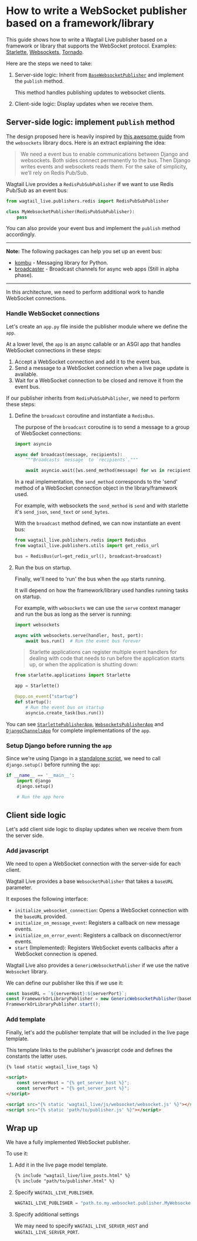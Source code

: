 # How to write a WebSocket publisher based on a framework/library

This guide shows how to write a Wagtail Live publisher based on a framework or library that supports the WebSocket protocol. Examples: [Starlette](https://github.com/encode/starlette), [Websockets](https://github.com/aaugustin/websockets), [Tornado](https://www.tornadoweb.org/en/stable/).

Here are the steps we need to take:

1. Server-side logic: Inherit from [`BaseWebsocketPublisher`](https://wagtail.github.io/wagtail-live/reference/publishers/base_websocket_publisher/) and implement the `publish` method. 
    
    This method handles publishing updates to websocket clients.

2. Client-side logic: Display updates when we receive them.

## Server-side logic: implement `publish` method

The design proposed here is heavily inspired by [this awesome guide](https://websockets.readthedocs.io/en/latest/howto/django.html) from the `websockets` library docs. Here is an extract explaining the idea:

> We need a event bus to enable communications between Django and websockets. Both sides connect permanently to the bus. Then Django writes events and websockets reads them. For the sake of simplicity, we’ll rely on Redis Pub/Sub.

Wagtail Live provides a `RedisPubSubPublisher` if we want to use Redis Pub/Sub as an event bus:

```python
from wagtail_live.publishers.redis import RedisPubSubPublisher

class MyWebsocketPublisher(RedisPubSubPublisher):
    pass
```

You can also provide your event bus and implement the `publish` method accordingly.

---

**Note:** The following packages can help you set up an event bus:

- [kombu](https://github.com/celery/kombu) - Messaging library for Python.
- [broadcaster](https://github.com/encode/broadcaster) - Broadcast channels for async web apps (Still in alpha phase).

---

In this architecture, we need to perform additional work to handle WebSocket connections.

### Handle WebSocket connections

Let's create an `app.py` file inside the publisher module where we define the `app`.

At a lower level, the `app` is an async callable or an ASGI app that handles WebSocket connections in these steps:

1. Accept a WebSocket connection and add it to the event bus.
2. Send a message to a WebSocket connection when a live page update is available.
2. Wait for a WebSocket connection to be closed and remove it from the event bus.

If our publisher inherits from `RedisPubSubPublisher`, we need to perform these steps:

1. Define the `broadcast` coroutine and instantiate a `RedisBus`.
    
    The purpose of the `broadcast` coroutine is to send a message to a group of WebSocket connections:

    ```python
    import asyncio

    async def broadcast(message, recipients):
        """Broadcasts `message` to `recipients`."""

        await asyncio.wait([ws.send_method(message) for ws in recipients])
    ```

    In a real implementation, the `send_method` corresponds to the 'send' method of a WebSocket connection object in the library/framework used.

    For example, with websockets the `send_method` is `send` and with starlette it's `send_json`, `send_text` or `send_bytes`.

    With the `broadcast` method defined, we can now instantiate an event bus:

    ```python
    from wagtail_live.publishers.redis import RedisBus
    from wagtail_live.publishers.utils import get_redis_url

    bus = RedisBus(url=get_redis_url(), broadcast=broadcast)
    ```

2. Run the bus on startup.

    Finally, we'll need to 'run' the bus when the `app` starts running.

    It will depend on how the framework/library used handles running tasks on startup.

    For example, with `websockets` we can use the `serve` context manager and run the bus as long as the server is running:

    ```python
    import websockets

    async with websockets.serve(handler, host, port):
        await bus.run()  # Run the event bus forever
    ```

    > Starlette applications can register multiple event handlers for dealing with code that needs to run before the application starts up, or when the application is shutting down:

    ```python
    from starlette.applications import Starlette

    app = Starlette()

    @app.on_event("startup")
    def startup():
        # Run the event bus on startup
        asyncio.create_task(bus.run())
    ```

You can see [`StarlettePublisherApp`](https://github.com/wagtail/wagtail-live/blob/main/src/wagtail_live/publishers/starlette/app.py), [`WebsocketsPublisherApp`](https://github.com/wagtail/wagtail-live/blob/main/src/wagtail_live/publishers/websockets/app.py) and [`DjangoChannelsApp`](https://github.com/wagtail/wagtail-live/blob/main/src/wagtail_live/publishers/django_channels/app.py) for complete implementations of the `app`.

### Setup Django before running the `app`

Since we're using Django in a [standalone script](https://docs.djangoproject.com/en/3.2/topics/settings/#calling-django-setup-is-required-for-standalone-django-usage), we need to call `django.setup()` before running the `app`:

```python
if __name__ == '__main__':
    import django
    django.setup()

    # Run the app here
```

## Client side logic

Let's add client side logic to display updates when we receive them from the server side.

### Add javascript

We need to open a WebSocket connection with the server-side for each client.

Wagtail Live provides a base `WebsocketPublisher` that takes a `baseURL` parameter.

It exposes the following interface:

- `initialize_websocket_connection`: Opens a WebSocket connection with the `baseURL` provided.
- `initialize_on_message_event`: Registers a callback on new message events.
- `initialize_on_error_event`: Registers a callback on disconnect/error events.
- `start` (Implemented): Registers WebSocket events callbacks after a WebSocket connection is opened.

Wagtail Live also provides a `GenericWebsocketPublisher` if we use the native `Websocket` library.

We can define our publisher like this if we use it:

```javascript
const baseURL = `${serverHost}:${serverPort}`;
const FrameworkOrLibraryPublisher = new GenericWebsocketPublisher(baseURL);
FrameworkOrLibraryPublisher.start(); 
```

### Add template

Finally, let's add the publisher template that will be included in the live page template.

This template links to the publisher's javascript code and defines the constants the latter uses.

```html
{% load static wagtail_live_tags %}

<script>
    const serverHost = "{% get_server_host %}";
    const serverPort = "{% get_server_port %}";
</script>

<script src="{% static 'wagtail_live/js/websocket/websocket.js' %}"></script>
<script src="{% static 'path/to/publisher.js' %}"></script> 
```

## Wrap up

We have a fully implemented WebSocket publisher.

To use it:

1. Add it in the live page model template.

    ```html
    {% include "wagtail_live/live_posts.html" %}
    {% include "path/to/publisher.html" %}
    ```

2. Specify `WAGTAIL_LIVE_PUBLISHER`.

    ```python
    WAGTAIL_LIVE_PUBLISHER = "path.to.my.websocket.publisher.MyWebsocketPublisher"
    ```

3. Specify additional settings

    We may need to specify `WAGTAIL_LIVE_SERVER_HOST` and `WAGTAIL_LIVE_SERVER_PORT`.